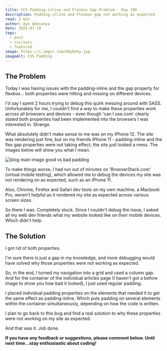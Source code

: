 ```yaml
---
title: CCS Padding-inline and Flexbox Gap Problem - Day 190
description: Padding-inline and Flexbox gap not working as expected.
read: 2 min
author: Ayo Adesanya
date: 2021-07-19
tags:
  - post
  - css/sass
  - featured
image: https://i.imgur.com/ERyDnhy.jpg
imageAlt: CSS Padding
---
```


<h2 class="snippet__title text-gradient article-special-case bold">The Problem</h2>

<p>Today I was having issues with the padding-inline and the gap property for flexbox… both properties were hitting and missing on different devices. </p>

<p>I'd say I spent 2 hours trying to debug this quirk messing around with SASS. Unfortunately for me, I couldn't find a way to make these properties work across all browsers and devices - even though 'can I use.com' clearly stated both properties had been implemented into the browsers I was interested in. Strange.</p>

<p>What absolutely didn't make sense to me was on my iPhone 12. The site was rendering just fine, but on my friends iPhone 11 - padding-inline and the flex gap properties were not taking effect; the site just looked a mess. The images below will show you what I mean.</p>

<div class="image-block">

<img class="blog-img--2 picture" style="" src="https://i.imgur.com/jhIEs4p.jpg" alt="blog main image good vs bad padding" title="blog main image good vs bad padding" />

</div>

<p>To make things worse, I had run out of minutes on 'BrowserStack.com' (virtual mobile testing), which allowed me to debug the devices my site was not rendering on as expected, such as an iPhone 11. </p>

<p>Also, Chrome, Firefox and Safari dev tools on my own machine, a Macbook Pro, weren't helpful as it rendered my site as expected across various screen sizes.</p>

<p>So there I was. Completely stuck. Since I couldn't debug the issue, I asked all my web dev friends what my website looked like on their mobile devices. Which didn't help.</p>

<h2 class="snippet__title text-gradient article-special-case bold">The Solution</h2>

<p>I got rid of both properties.</p>

<p>I'm sure there is just a gap in my knowledge, and more debugging would have solved why those properties were not working as expected. </p>

<p>So, in the end, I turned my navigation into a grid and used a column gap. And for the container of the individual articles page (I haven't got a before image to show you how bad it looked), I just used regular padding.</p>

<p>I placed individual padding properties on the elements that needed it to get the same effect as padding-inline. Which puts padding on several elements within the container simultaneously, depending on how the code is written.</p>

<p>I plan to go back to this bug and find a real solution to why these properties were not working on my site as expected.</p>

<p>And that was it. Job done.</p>

<p><b>If you have any feedback or suggestions, please comment below. Until next time...stay enthusiastic about coding!</b></p>
